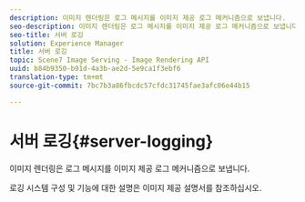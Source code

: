 ```yaml
---
description: 이미지 렌더링은 로그 메시지를 이미지 제공 로그 메커니즘으로 보냅니다.
seo-description: 이미지 렌더링은 로그 메시지를 이미지 제공 로그 메커니즘으로 보냅니다.
seo-title: 서버 로깅
solution: Experience Manager
title: 서버 로깅
topic: Scene7 Image Serving - Image Rendering API
uuid: b84b9350-b91d-4a3b-ae2d-5e9ca1f3ebf6
translation-type: tm+mt
source-git-commit: 7bc7b3a86fbcdc57cfdc31745fae3afc06e44b15

---
```



# 서버 로깅{#server-logging}

이미지 렌더링은 로그 메시지를 이미지 제공 로그 메커니즘으로 보냅니다.

로깅 시스템 구성 및 기능에 대한 설명은 이미지 제공 설명서를 참조하십시오.
